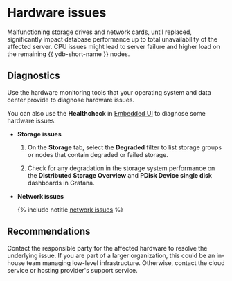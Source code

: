# Hardware issues

Malfunctioning storage drives and network cards, until replaced, significantly impact database performance up to total unavailability of the affected server. CPU issues might lead to server failure and higher load on the remaining {{ ydb-short-name }} nodes.

## Diagnostics

Use the hardware monitoring tools that your operating system and data center provide to diagnose hardware issues.

You can also use the **Healthcheck** in [Embedded UI](../../../../reference/embedded-ui/index.md) to diagnose some hardware issues:

- **Storage issues**

    1. On the **Storage** tab, select the **Degraded** filter to list storage groups or nodes that contain degraded or failed storage.

    1. Check for any degradation in the storage system performance on the **Distributed Storage Overview** and **PDisk Device single disk** dashboards in Grafana.

- **Network issues**

    <!-- The include is added to allow partial overrides in overlays  -->
    {% include notitle [network issues](./_includes/network.md) %}

## Recommendations

Contact the responsible party for the affected hardware to resolve the underlying issue. If you are part of a larger organization, this could be an in-house team managing low-level infrastructure. Otherwise, contact the cloud service or hosting provider's support service.
